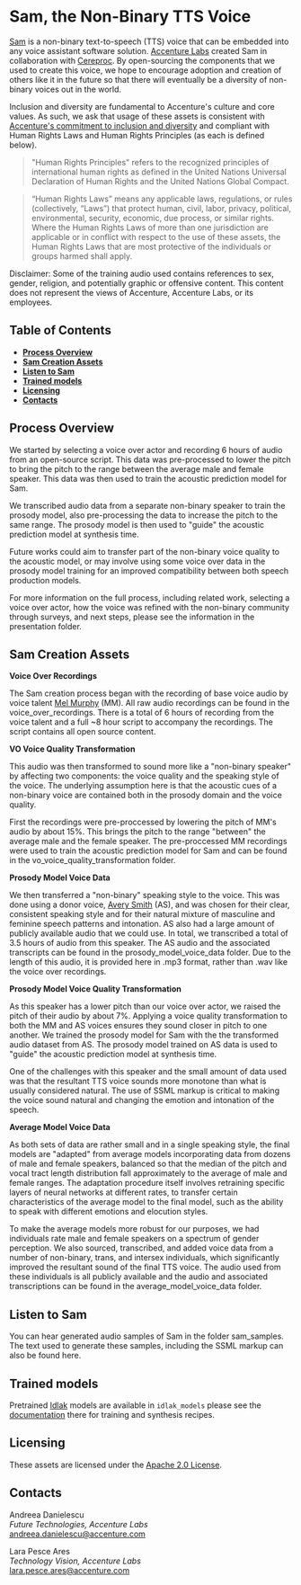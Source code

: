 # Sam, the Non-Binary TTS Voice

[Sam](https://bit.ly/36OjUbt) is a non-binary text-to-speech (TTS) voice that can be embedded into any voice assistant software solution. [Accenture Labs](https://www.accenture.com/us-en/about/accenture-labs-index) created Sam in collaboration with [Cereproc](https://www.cereproc.com/). By open-sourcing the components that we used to create this voice, we hope to encourage adoption and creation of others like it in the future so that there will eventually be a diversity of non-binary voices out in the world.

Inclusion and diversity are fundamental to Accenture's culture and core values. As such, we ask that usage of these assets is consistent with [Accenture's commitment to inclusion and diversity](https://www.accenture.com/us-en/about/inclusion-diversity-index) and compliant with Human Rights Laws and Human Rights Principles (as each is defined below).

> "Human Rights Principles" refers to the recognized principles of international human rights as defined in the United Nations Universal Declaration of Human Rights and the United Nations Global Compact.

> “Human Rights Laws” means any applicable laws, regulations, or rules (collectively, “Laws”) that protect human, civil, labor, privacy, political, environmental, security, economic, due process, or similar rights. Where the Human Rights Laws of more than one jurisdiction are applicable or in conflict with respect to the use of these assets, the Human Rights Laws that are most protective of the individuals or groups harmed shall apply.

Disclaimer: Some of the training audio used contains references to sex, gender, religion, and potentially graphic or offensive content. This content does not represent the views of Accenture, Accenture Labs, or its employees.

## Table of Contents

+ [**Process Overview**](#process-overview)
+ [**Sam Creation Assets**](#sam-creation-assets)
+ [**Listen to Sam**](#listen-to-sam)
+ [**Trained models**](#trained-models)
+ [**Licensing**](#licensing)
+ [**Contacts**](#contacts)

## Process Overview

We started by selecting a voice over actor and recording 6 hours of audio from an open-source script. This data was pre-processed to lower the pitch to bring the pitch to the range between the average male and female speaker. This data was then used to train the acoustic prediction model for Sam.

We transcribed audio data from a separate non-binary speaker to train the prosody model, also pre-processing the data to increase the pitch to the same range. The prosody model is then used to "guide" the acoustic prediction model at synthesis time.

Future works could aim to transfer part of the non-binary voice quality to the acoustic model, or may involve using some voice over data in the prosody model training for an improved compatibility between both speech production models.

For more information on the full process, including related work, selecting a voice over actor, how the voice was refined with the non-binary community through surveys, and next steps, please see the information in the presentation folder.

## Sam Creation Assets

**Voice Over Recordings**

The Sam creation process began with the recording of base voice audio by voice talent [Mel Murphy](https://www.melmurphyvo.com/) (MM). All raw audio recordings can be found in the voice_over_recordings. There is a total of 6 hours of recording from the voice talent and a full ~8 hour script to accompany the recordings. The script contains all open source content.

**VO Voice Quality Transformation**

This audio was then transformed to sound more like a "non-binary speaker" by affecting two components: the voice quality and the speaking style of the voice. The underlying assumption here is that the acoustic cues of a non-binary voice are contained both in the prosody domain and the voice quality.

First the recordings were pre-proccessed by lowering the pitch of MM's audio by about 15%. This brings the pitch to the range "between" the average male and the female speaker. The pre-proccessed MM recordings were used to train the acoustic prediction model for Sam and can be found in the vo_voice_quality_transformation folder.

**Prosody Model Voice Data**

We then transferred a "non-binary" speaking style to the voice. This was done using a donor voice, [Avery Smith](https://www.blessedarethebinarybreakers.com/) (AS), and was chosen for their clear, consistent speaking style and for their natural mixture of masculine and feminine speech patterns and intonation. AS also had a large amount of publicly available audio that we could use. In total, we transcribed a total of 3.5 hours of audio from this speaker. The AS audio and the associated transcripts can be found in the prosody_model_voice_data folder. Due to the length of this audio, it is provided here in .mp3 format, rather than .wav like the voice over recordings.

**Prosody Model Voice Quality Transformation**

As this speaker has a lower pitch than our voice over actor, we raised the pitch of their audio by about 7%. Applying a voice quality transformation to both the MM and AS voices ensures they sound closer in pitch to one another. We trained the prosody model for Sam with the the transformed audio dataset from AS. The prosody model trained on AS data is used to "guide" the acoustic prediction model at synthesis time.

One of the challenges with this speaker and the small amount of data used was that the resultant TTS voice sounds more monotone than what is usually considered natural. The use of SSML markup is critical to making the voice sound natural and changing the emotion and intonation of the speech.

**Average Model Voice Data**

As both sets of data are rather small and in a single speaking style, the final models are "adapted" from average models incorporating data from dozens of male and female speakers, balanced so that the median of the pitch and vocal tract length distribution fall approximately to the average of male and female ranges. The adaptation procedure itself involves retraining specific layers of neural networks at different rates, to transfer certain characteristics of the average model to the final model, such as the ability to speak with different emotions and elocution styles.

To make the average models more robust for our purposes, we had individuals rate male and female speakers on a spectrum of gender perception. We also sourced, transcribed, and added voice data from a number of non-binary, trans, and intersex individuals, which significantly improved the resultant sound of the final TTS voice. The audio used from these individuals is all publicly available and the audio and associated transcriptions can be found in the average_model_voice_data folder.  

## Listen to Sam

You can hear generated audio samples of Sam in the folder sam_samples. The text used to generate these samples, including the SSML markup can also be found here.

## Trained models

Pretrained [Idlak](https://github.com/Idlak) models are available in `idlak_models` please see the [documentation](idlak_model/README.md) there for training and synthesis recipes.

## Licensing
These assets are licensed under the [Apache 2.0 License](https://www.apache.org/licenses/LICENSE-2.0.txt).

## Contacts

Andreea Danielescu\
​*Future Technologies, Accenture Labs*\
[andreea.danielescu@accenture.com](mailto:nonbinary_voice@accenture.com?subject=[GitHub])

​Lara Pesce Ares\
​*Technology Vision, Accenture Labs*\
​[lara.pesce.ares@accenture.com](mailto:nonbinary_voice@accenture.com?subject=[GitHub])
